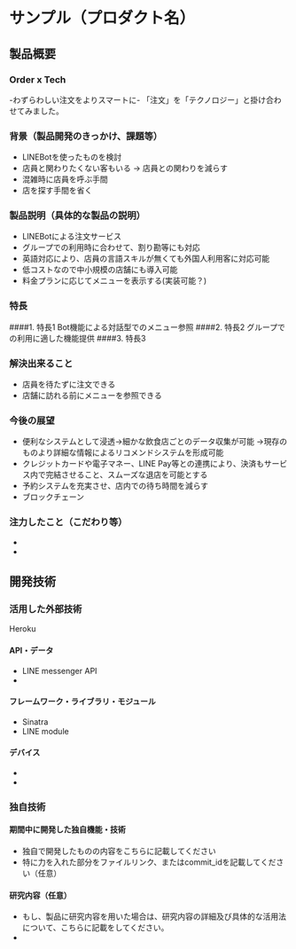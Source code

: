# サンプル（プロダクト名）
## 製品概要
### Order x Tech

-わずらわしい注文をよりスマートに-
「注文」を「テクノロジー」と掛け合わせてみました。

### 背景（製品開発のきっかけ、課題等）
* LINEBotを使ったものを検討
* 店員と関わりたくない客もいる → 店員との関わりを減らす
* 混雑時に店員を呼ぶ手間
* 店を探す手間を省く

### 製品説明（具体的な製品の説明）
* LINEBotによる注文サービス
* グループでの利用時に合わせて、割り勘等にも対応
* 英語対応により、店員の言語スキルが無くても外国人利用客に対応可能
* 低コストなので中小規模の店舗にも導入可能
* 料金プランに応じてメニューを表示する(実装可能？)
### 特長

####1. 特長1
Bot機能による対話型でのメニュー参照
####2. 特長2
グループでの利用に適した機能提供
####3. 特長3

### 解決出来ること
* 店員を待たずに注文できる
* 店舗に訪れる前にメニューを参照できる
### 今後の展望
* 便利なシステムとして浸透→細かな飲食店ごとのデータ収集が可能
→現存のものより詳細な情報によるリコメンドシステムを形成可能
* クレジットカードや電子マネー、LINE Pay等との連携により、決済もサービス内で完結させること、スムーズな退店を可能とする
* 予約システムを充実させ、店内での待ち時間を減らす
* ブロックチェーン

### 注力したこと（こだわり等）
* 
* 

## 開発技術
### 活用した外部技術
Heroku
#### API・データ
* LINE messenger API
* 

#### フレームワーク・ライブラリ・モジュール
* Sinatra
* LINE module

#### デバイス
* 
* 

### 独自技術
#### 期間中に開発した独自機能・技術
* 独自で開発したものの内容をこちらに記載してください
* 特に力を入れた部分をファイルリンク、またはcommit_idを記載してください（任意）

#### 研究内容（任意）
* もし、製品に研究内容を用いた場合は、研究内容の詳細及び具体的な活用法について、こちらに記載をしてください。
* 
